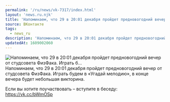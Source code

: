 ```yaml
---
permalink: '/ru/news/vk-7317/index.html'
layout: 'news.ru.njk'
title: 'Напоминаем, что 29 в 20:01 декабря пройдет предновогодний вечер от студсовета ФизФака. Играть б…'
source: ВКонтакте
tags:
  - news_ru
description: 'Напоминаем, что 29 в 20:01 декабря пройдет предновогодний вечер от студсовета ФизФака. Играть б…'
updatedAt: 1609002060
---
```

![Напоминаем, что 29 в 20:01 декабря пройдет предновогодний вечер от студсовета ФизФака. Играть б…](https://sun9-39.userapi.com/impg/M1T4k1WzoYbF-tdNLEZ2gCAzlQsTCWdB4QO3xg/JgpE2lHs2SQ.jpg?size=1280x1057&quality=96&proxy=1&sign=e78cd77334228fa93e1f8cb09f20c767&c_uniq_tag=S6yxLUXa81F99__rMU3vDz8N0PDma4c2Kzsh2jWGpus&type=album)
Напоминаем, что 29 в 20:01 декабря пройдет предновогодний вечер от студсовета ФизФака. Играть будем в «Угадай мелодию», в конце вечера будет небольшая викторина. 

Если вы хотите поучаствовать – вступите в беседу: https://vk.cc/bWmOSp